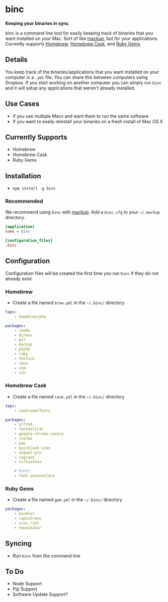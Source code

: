 # binc
**Keeping your binaries in sync**

binc is a command line tool for easily keeping track of binaries that you want installed on your Mac. Sort of like [mackup](https://github.com/lra/mackup), but for your applications. Currently supports [Homebrew](http://brew.sh), [Homebrew Cask](http://caskroom.io), and [Ruby Gems](https://rubygems.org).

## Details

You keep track of the binaries/applications that you want installed on your computer in a `.yml` file. You can share this between computers using Dropbox. If you start working on another computer you can simply run `binc` and it will setup any applications that weren't already installed.

## Use Cases

- If you use multiple Macs and want them to run the same software
- If you want to easily reinstall your binaries on a fresh install of Mac OS X

## Currently Supports

- Homebrew
- Homebrew Cask
- Ruby Gems

## Installation

- `npm install -g binc`

### Recommended

We recommend using `binc` with [mackup](https://github.com/lra/mackup). Add a `binc.cfg` to your `~/.mackup` directory.

```ini
[application]
name = binc

[configuration_files]
.binc
```

## Configuration

Configuration files will be created the first time you run `binc` if they do not already exist.

### Homebrew

- Create a file named `brew.yml` in the `~/.binc/` directory

```yml
taps:
    - homebrew/php

packages:
    - cmake
    - direnv
    - git
    - mackup
    - php56
    - ruby
    - thefuck
    - tmux
    - vim
    - zsh
```

### Homebrew Cask

- Create a file named `cask.yml` in the `~/.binc/` directory

```yml
taps:
    - caskroom/fonts

packages:
    - alfred
    - fantastical
    - google-chrome-canary
    - iterm2
    - paw
    - quicklook-json
    - sequel-pro
    - vagrant
    - virtualbox

    # Fonts
    - font-inconsolata
```

### Ruby Gems

- Create a file named `gem.yml` in the `~/.binc/` directory

```yml
packages:
    - bundler
    - capistrano
    - scss_lint
    - tmuxinator
```

## Syncing

- Run `binc` from the command line

## To Do

- Node Support
- Pip Support
- Software Update Support?
